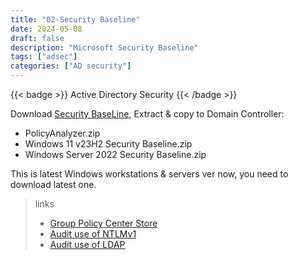 ```yaml
---
title: "02-Security Baseline"
date: 2024-05-08
draft: false
description: "Microsoft Security Baseline"
tags: ["adsec"]
categories: ["AD security"]
---
```


{{< badge >}}
Active Directory Security
{{< /badge >}}

<!-- {{< youtube  J6zvYrWLg8Y >}} -->



Download [Security BaseLine](https://www.microsoft.com/en-us/download/details.aspx?id=55319), Extract & copy to Domain Controller:
- PolicyAnalyzer.zip
- Windows 11 v23H2 Security Baseline.zip
- Windows Server 2022 Security Baseline.zip

This is latest Windows workstations & servers ver now, you need to download latest one.


> links
> - [Group Policy Center Store](https://learn.microsoft.com/en-us/troubleshoot/windows-client/group-policy/create-and-manage-central-store)
> - [Audit use of NTLMv1](https://learn.microsoft.com/en-us/troubleshoot/windows-server/windows-security/audit-domain-controller-ntlmv1)
> - [Audit use of LDAP](https://learn.microsoft.com/en-us/answers/questions/558208/ldap-ldaps-authentication-audit-through-win-events)